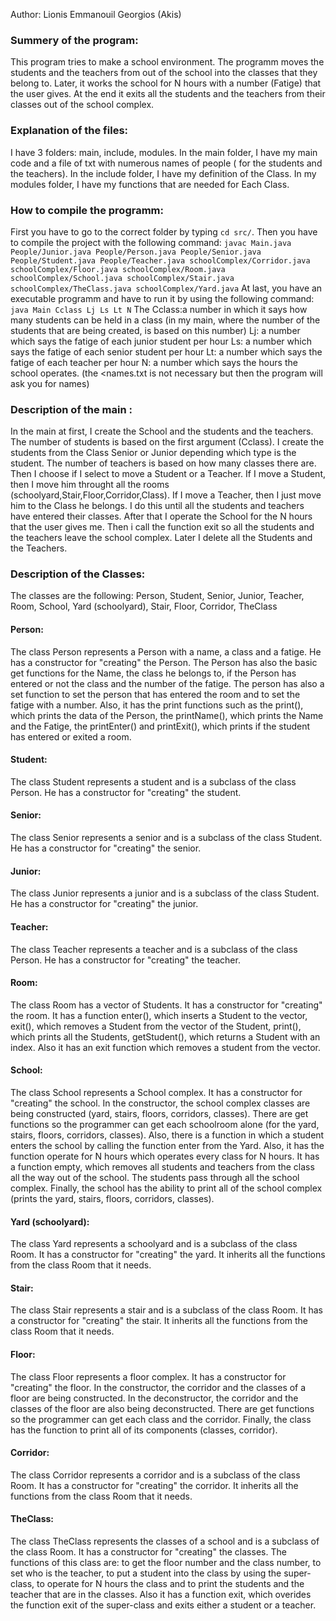 
Author: Lionis Emmanouil Georgios (Akis)

### Summery of the program:
  This program tries to make a school environment. The programm moves the students and the teachers from out of the school into the classes that they belong to. Later, it works the school for N hours with a number (Fatige) that the user gives. At the end it exits all the students and the teachers from their classes out of the school complex.
  
### Explanation of the files:
  I have 3 folders: main, include, modules.
  In the main folder, I have my main code and a file of txt with numerous names of people ( for the students and the teachers).
  In the include folder, I have my definition of the Class.
  In my modules folder, I have my functions that are needed for Each Class.
  
### How to compile the programm:
  First you have to go to the correct folder by typing `cd src/`.
  Then you have to compile the project with the following command: `javac Main.java People/Junior.java People/Person.java People/Senior.java People/Student.java People/Teacher.java schoolComplex/Corridor.java schoolComplex/Floor.java schoolComplex/Room.java schoolComplex/School.java schoolComplex/Stair.java schoolComplex/TheClass.java schoolComplex/Yard.java`
  At last, you have an executable programm and have to run it by using the following command: `java Main Cclass Lj Ls Lt N`
  The Cclass:a number in which it says how many students can be held in a class (in my main, where the number of the students that are being created, is based on this number)
  Lj: a number which says the fatige of each junior student per hour 
  Ls: a number which says the fatige of each senior student per hour
  Lt: a number which says the fatige of each teacher per hour
  N:  a number which says the hours the school operates.
  (the <names.txt is not necessary but then the program will ask you for names)

### Description of the main :
  In the main at first, I create the School and the students and the teachers. The number of students is based on the first argument (Cclass). I create the students from the Class Senior or Junior depending which type is the student. The number of teachers is based on how many classes there are. Then I choose if I select to move a Student or a Teacher. If I move a Student, then I move him throught all the rooms (schoolyard,Stair,Floor,Corridor,Class). If I move a Teacher, then I just move him to the Class he belongs. I do this until all the students and teachers have entered their classes. After that I operate the School for the N hours that the user gives me. Then i call the function exit so all the students and the teachers leave the school complex. Later I delete all the Students and the Teachers.

### Description of the Classes:
  The classes are the following:
  Person, Student, Senior, Junior, Teacher, Room, School, Yard (schoolyard), Stair, Floor, Corridor, TheClass

  #### Person:
The class Person represents a Person with a name, a class and a fatige. He has a constructor for  "creating" the Person. The Person has also the basic get functions for the Name, the class he belongs to, if the Person has entered or not the class and the number of the fatige. The person has also a set function to set the person that has entered the room and to set the fatige with a number. Also, it has the print functions such as the print(), which prints the data of the Person, the printName(), which prints the Name and the Fatige, the printEnter() and printExit(), which prints if the student has entered or exited a room. 
  
  #### Student: 
  The class Student represents a student and is a subclass of the class Person. He has a constructor for  "creating" the student.
  
  #### Senior:
  The class Senior represents a senior and is a subclass of the class Student. He has a constructor for  "creating" the senior.
  
  #### Junior:
  The class Junior represents a junior and is a subclass of the class Student. He has a constructor for  "creating" the junior.

  #### Teacher:
  The class Teacher represents a teacher and is a subclass of the class Person. He has a constructor for  "creating" the teacher.
  
  #### Room:
  The class Room has a vector of Students. It has a constructor for  "creating" the room. It has a function enter(), which inserts a Student to the vector, exit(), which removes a Student from the vector of the Student, print(), which prints all the Students, getStudent(), which returns a Student with an index. Also it has an exit function which removes a student from the vector.

  #### School:
  The class School represents a School complex. It has a constructor for "creating"  the school. In the constructor, the school complex classes are being constructed (yard, stairs, floors, corridors, classes). There are get functions so the programmer can get each schoolroom alone (for the yard, stairs, floors, corridors, classes). Also, there is a function in which a student enters the school by calling the function enter from the Yard. Also, it has the function operate for N hours which operates every class for N hours. It has a function empty, which removes all students and teachers from the class all the way out of the school. The students pass through all the school complex. Finally, the school has the ability to print all of the school complex (prints the yard, stairs, floors, corridors, classes). 

  #### Yard (schoolyard):
  The class Yard represents a schoolyard and is a subclass of the class Room. It has a constructor for "creating" the yard. It inherits all the functions from the class Room that it needs.

  #### Stair:
  The class Stair represents a stair and is a subclass of the class Room. It has a constructor for "creating" the stair. It inherits all the functions from the class Room that it needs.

  #### Floor:
  The class Floor represents a floor complex. It has a constructor for "creating" the floor. In the constructor, the corridor and the classes of a floor are being constructed. In the deconstructor, the corridor and the classes of the floor are also being deconstructed. There are get functions so the programmer can get each class and the corridor. Finally, the class has the function to print all of its components (classes, corridor).

  #### Corridor:
  The class Corridor represents a corridor and is a subclass of the class Room. It has a constructor for "creating" the corridor. It inherits all the functions from the class Room that it needs.

  #### TheClass:
  The class TheClass represents the classes of a school and is a subclass of the class Room. It has a constructor for "creating"  the classes. The functions of this class are: to get the floor number and the class number, to set who is the teacher, to put a student into the class by using the super-class, to operate for N hours the class and to print the students and the teacher that are in the classes. Also it has a function exit, which overides the function exit of the super-class and exits either a student or a teacher.

